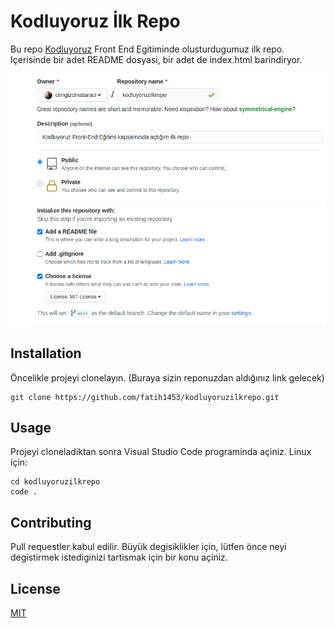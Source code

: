 # Kodluyoruz İlk Repo
Bu repo [Kodluyoruz]("https://app.patika.dev/courses/git") Front End Egitiminde olusturdugumuz ilk repo. Içerisinde bir adet
README dosyasi, bir adet de index.html barindiryor.

![](https://raw.githubusercontent.com/Kodluyoruz/taskforce/main/git/odev1/figures/github.png)
## Installation
Öncelikle projeyi clonelayın. (Buraya sizin reponuzdan aldığınız link gelecek)
```
git clone https://github.com/fatih1453/kodluyoruzilkrepo.git
```
## Usage
Projeyi cloneladiktan sonra Visual Studio Code programinda açiniz.
Linux için:
```
cd kodluyoruzilkrepo
code .
```
## Contributing
Pull requestler kabul edilir. Büyük degisiklikler için, lütfen önce neyi degistirmek istediginizi tartismak için bir konu açiniz.
## License
[MIT](https://github.com/fatih1453/kodluyoruzilkrepo/blob/main/LICENSE)